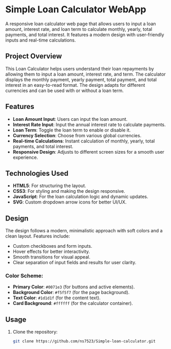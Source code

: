 # Simple Loan Calculator WebApp
A responsive loan calculator web page that allows users to input a loan amount, interest rate, and loan term to calculate monthly, yearly, total payments, and total interest. It features a modern design with user-friendly inputs and real-time calculations.


## Project Overview

This Loan Calculator helps users understand their loan repayments by allowing them to input a loan amount, interest rate, and term. The calculator displays the monthly payment, yearly payment, total payment, and total interest in an easy-to-read format. The design adapts for different currencies and can be used with or without a loan term.

## Features

- **Loan Amount Input**: Users can input the loan amount.
- **Interest Rate Input**: Input the annual interest rate to calculate payments.
- **Loan Term**: Toggle the loan term to enable or disable it.
- **Currency Selection**: Choose from various global currencies.
- **Real-time Calculations**: Instant calculation of monthly, yearly, total payments, and total interest.
- **Responsive Design**: Adjusts to different screen sizes for a smooth user experience.

## Technologies Used

- **HTML5**: For structuring the layout.
- **CSS3**: For styling and making the design responsive.
- **JavaScript**: For the loan calculation logic and dynamic updates.
- **SVG**: Custom dropdown arrow icons for better UI/UX.

## Design

The design follows a modern, minimalistic approach with soft colors and a clean layout. Features include:
- Custom checkboxes and form inputs.
- Hover effects for better interactivity.
- Smooth transitions for visual appeal.
- Clear separation of input fields and results for user clarity.

### Color Scheme:
- **Primary Color**: `#0071e3` (for buttons and active elements).
- **Background Color**: `#f5f5f7` (for the page background).
- **Text Color**: `#1d1d1f` (for the content text).
- **Card Background**: `#ffffff` (for the calculator container).

## Usage

1. Clone the repository:
   ```bash
   git clone https://github.com/ns7523/Simple-loan-calculator.git

